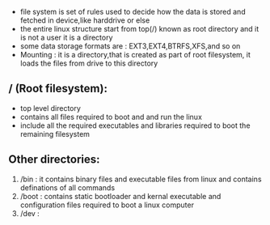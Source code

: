 - file system is set of rules used to decide how the data is stored and fetched in device,like harddrive or else
- the entire linux structure start from top(/) known as  root directory and it is not a user it is a directory
- some data storage formats are : EXT3,EXT4,BTRFS,XFS,and so on
- Mounting : it is a directory,that is created as part of root filesystem, it loads the files from drive to this directory
## / (Root filesystem):
- top level directory
- contains all files required to boot and and run the linux
- include all the required executables and libraries required to boot the remaining filesystem
## Other directories:
1. /bin : it contains binary files and executable files from linux and contains definations of all commands
2. /boot : contains static bootloader and kernal executable and configuration files required to boot a linux computer
3. /dev : 